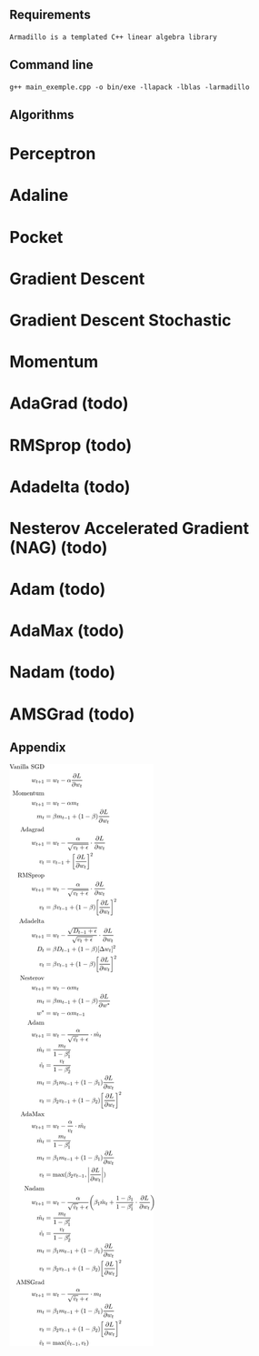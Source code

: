 <!-- 
git add -A; git commit -m "momentum" ; git push

https://towardsdatascience.com/10-gradient-descent-optimisation-algorithms-86989510b5e9

costs : typeerror-/problemName-AlgorithmName-nameofdata


TODO : change logistic fonction
		fix tp 4
-->
## Requirements
	Armadillo is a templated C++ linear algebra library

## Command line
	g++ main_exemple.cpp -o bin/exe -llapack -lblas -larmadillo

## Algorithms

# Perceptron 

# Adaline

# Pocket

# Gradient Descent

# Gradient Descent Stochastic

# Momentum

# AdaGrad (todo)

# RMSprop (todo)

# Adadelta (todo)

# Nesterov Accelerated Gradient (NAG) (todo)

# Adam (todo)

# AdaMax (todo)

# Nadam (todo)

# AMSGrad (todo)

## Appendix

![Appendix](algorithms/ok.png)


